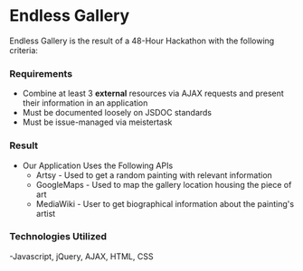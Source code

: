 # Endless Gallery

Endless Gallery is the result of a 48-Hour Hackathon with the following criteria: 

### Requirements
- Combine at least 3 **external** resources via AJAX requests and present their information in an application
- Must be documented loosely on JSDOC standards
- Must be issue-managed via meistertask 

### Result

- Our Application Uses the Following APIs
  - Artsy - Used to get a random painting with relevant information
  - GoogleMaps - Used to map the gallery location housing the piece of art
  - MediaWiki - User to get biographical information about the painting's artist

### Technologies Utilized

-Javascript, jQuery, AJAX, HTML, CSS



